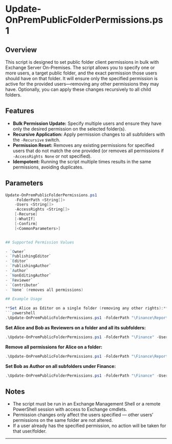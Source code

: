 # Update-OnPremPublicFolderPermissions.ps1

## Overview

This script is designed to set public folder client permissions in bulk with Exchange Server On-Premises. The script allows you to specify one or more users, a target public folder, and the exact permission those users should have on that folder. It will ensure only the specified permission is active for the provided users—removing any other permissions they may have. Optionally, you can apply these changes recursively to all child folders.

## Features

- **Bulk Permission Update:** Specify multiple users and ensure they have only the desired permission on the selected folder(s).
- **Recursive Application:** Apply permission changes to all subfolders with the `-Recursive` switch.
- **Permission Reset:** Removes any existing permissions for specified users that do not match the one provided (or removes all permissions if `-AccessRights None` or not specified).
- **Idempotent:** Running the script multiple times results in the same permissions, avoiding duplicates.

## Parameters

```powershell
Update-OnPremPublicFolderPermissions.ps1
    -FolderPath <String[]>
    -Users <String[]>
    -AccessRights <String[]>
    [-Recurse]
    [-WhatIf]
    [-Confirm]
    [<CommonParameters>]


## Supported Permission Values

- `Owner`
- `PublishingEditor`
- `Editor`
- `PublishingAuthor`
- `Author`
- `NonEditingAuthor`
- `Reviewer`
- `Contributor`
- `None` (removes all permissions)

## Example Usage

**Set Alice as Editor on a single folder (removing any other rights):**
```powershell
.\Update-OnPremPublicFolderPermissions.ps1 -FolderPath "\Finance\Reports" -Users alice@domain.com -AccessRights Editor
```

**Set Alice and Bob as Reviewers on a folder and all its subfolders:**
```powershell
.\Update-OnPremPublicFolderPermissions.ps1 -FolderPath "\Finance" -Users alice@domain.com,bob@domain.com -AccessRights Reviewer -Recursive
```

**Remove all permissions for Alice on a folder:**
```powershell
.\Update-OnPremPublicFolderPermissions.ps1 -FolderPath "\Finance\Reports" -Users alice@domain.com -AccessRights None
```

**Set Bob as Author on all subfolders under Finance:**
```powershell
.\Update-OnPremPublicFolderPermissions.ps1 -FolderPath "\Finance" -Users bob@domain.com -AccessRights Author -Recursive
```

## Notes

- The script must be run in an Exchange Management Shell or a remote PowerShell session with access to Exchange cmdlets.
- Permission changes only affect the users specified — other users’ permissions on the same folder are not altered.
- If a user already has the specified permission, no action will be taken for that user/folder.

---
